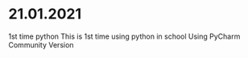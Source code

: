 # 21.01.2021
1st time python
This is 1st time using python in school
Using PyCharm Community Version
